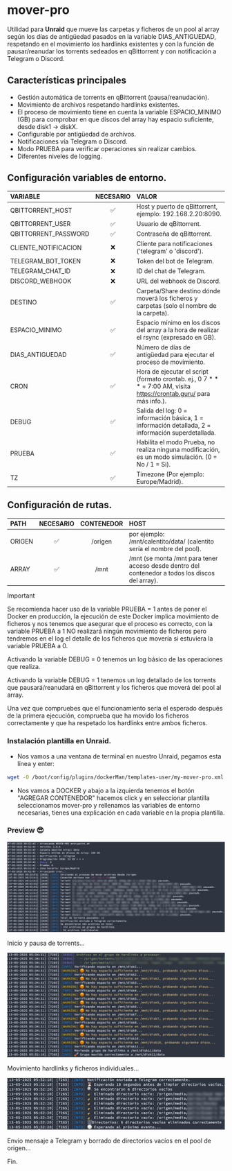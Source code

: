 # mover-pro

Utilidad para **Unraid** que mueve las carpetas y ficheros de un pool al array según los días de antigüedad pasados en la variable DIAS_ANTIGUEDAD, respetando en el movimiento los hardlinks existentes y con la función de pausar/reanudar los torrents sedeados en qBittorrent y con notificación a Telegram o Discord.


## Características principales

- Gestión automática de torrents en qBittorrent (pausa/reanudación).
- Movimiento de archivos respetando hardlinks existentes.
- El proceso de movimiento tiene en cuenta la variable ESPACIO_MINIMO (GB) para comprobar en que discos del array hay espacio suficiente, desde disk1 -> diskX.
- Configurable por antigüedad de archivos.
- Notificaciones vía Telegram o Discord.
- Modo PRUEBA para verificar operaciones sin realizar cambios.
- Diferentes niveles de logging.


## Configuración variables de entorno.

| VARIABLE             | NECESARIO  | VALOR                                                                                                                                 |
| :------------------- | :-------:  | :------------------------------------------------------------------------------------------------------------------------------------ |
| QBITTORRENT_HOST     |     ✅     | Host y puerto de qBittorrent, ejemplo: 192.168.2.20:8090.                                                                             |
| QBITTORRENT_USER     |     ✅     | Usuario de qBittorrent.                                                                                                               |
| QBITTORRENT_PASSWORD |     ✅     | Contraseña de qBittorrent.                                                                                                            |
| CLIENTE_NOTIFICACION |     ❌     | Cliente para notificaciones ('telegram' o 'discord').                                                                                 |
| TELEGRAM_BOT_TOKEN   |     ❌     | Token del bot de Telegram.                                                                                                            |
| TELEGRAM_CHAT_ID     |     ❌     | ID del chat de Telegram.                                                                                                              |
| DISCORD_WEBHOOK      |     ❌     | URL del webhook de Discord.                                                                                                           |
| DESTINO              |     ✅     | Carpeta/Share destino dónde moverá los ficheros y carpetas (solo el nombre de la carpeta).                                            |
| ESPACIO_MINIMO       |     ✅     | Espacio mínimo en los discos del array a la hora de realizar el rsync (expresado en GB).                                              |
| DIAS_ANTIGUEDAD      |     ✅     | Número de días de antigüedad para ejecutar el proceso de movimiento.                                                                  |
| CRON                 |     ✅     | Hora de ejecutar el script (formato crontab. ej., 0 7 * * * = 7:00 AM, visita https://crontab.guru/ para más info.).                  |
| DEBUG                |     ✅     | Salida del log: 0 = información básica, 1 = información detallada, 2 = información superdetallada.                                    |
| PRUEBA               |     ✅     | Habilita el modo Prueba, no realiza ninguna modificación, es un modo simulación. (0 = No / 1 = Si).                                   |
| TZ                   |     ✅     | Timezone (Por ejemplo: Europe/Madrid).                                                                                                |

## Configuración de rutas.

| PATH                 | NECESARIO  | CONTENEDOR | HOST                                                                                                                     |
| :------------------- | :-------:  | :-------:  | :----------------------------------------------------------------------------------------------------------------------- |
| ORIGEN               |     ✅     | /origen    | por ejemplo: /mnt/calentito/data/ (calentito sería el nombre del pool).                                                  |
| ARRAY                |     ✅     | /mnt       | /mnt (se monta /mnt para tener acceso desde dentro del contenedor a todos los discos del array).                         |


  > [!IMPORTANT]
  > Se recomienda hacer uso de la variable PRUEBA = 1 antes de poner el Docker en producción, la ejecución de este Docker implica movimiento de ficheros y nos tenemos que asegurar que el proceso es correcto, con la variable PRUEBA a 1 NO realizará ningún movimiento de ficheros pero tendremos en el log el detalle de los ficheros que movería si estuviera la variable PRUEBA a 0. 
  > 
  > Activando la variable DEBUG = 0 tenemos un log básico de las operaciones que realiza.
  > 
  > Activando la variable DEBUG = 1 tenemos un log detallado de los torrents que pausará/reanudará en qBittorrent y los ficheros que moverá del pool al array.
  >
  > 
  > Una vez que compruebes que el funcionamiento sería el esperado después de la primera ejecución, comprueba que ha movido los ficheros correctamente y que ha respetado los hardlinks entre ambos ficheros.

### Instalación plantilla en Unraid.

- Nos vamos a una ventana de terminal en nuestro Unraid, pegamos esta línea y enter:
```sh
wget -O /boot/config/plugins/dockerMan/templates-user/my-mover-pro.xml https://raw.githubusercontent.com/unraiders/mover-pro/refs/heads/main/my-mover-pro.xml
```
- Nos vamos a DOCKER y abajo a la izquierda tenemos el botón "AGREGAR CONTENEDOR" hacemos click y en seleccionar plantilla seleccionamos mover-pro y rellenamos las variables de entorno necesarias, tienes una explicación en cada variable en la propia plantilla.

### Preview 😎

![alt text](https://github.com/unraiders/mover-pro/blob/main/imagenes/pausa_torrents.png)

Inicio y pausa de torrents...

![alt text](https://github.com/unraiders/mover-pro/blob/main/imagenes/movimiento_hardlinks.png)

Movimiento hardlinks y ficheros individuales...

![alt text](https://github.com/unraiders/mover-pro/blob/main/imagenes/borrado_directorios.png)

Envio mensaje a Telegram y borrado de directorios vacíos en el pool de origen...

Fin.


